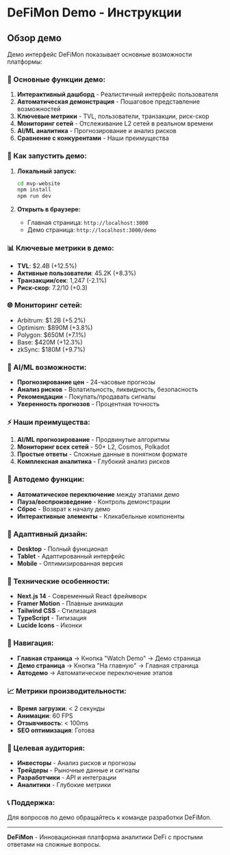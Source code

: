 # DeFiMon Demo - Инструкции

## Обзор демо

Демо интерфейс DeFiMon показывает основные возможности платформы:

### 🎯 Основные функции демо:

1. **Интерактивный дашборд** - Реалистичный интерфейс пользователя
2. **Автоматическая демонстрация** - Пошаговое представление возможностей
3. **Ключевые метрики** - TVL, пользователи, транзакции, риск-скор
4. **Мониторинг сетей** - Отслеживание L2 сетей в реальном времени
5. **AI/ML аналитика** - Прогнозирование и анализ рисков
6. **Сравнение с конкурентами** - Наши преимущества

### 🚀 Как запустить демо:

1. **Локальный запуск:**
   ```bash
   cd mvp-website
   npm install
   npm run dev
   ```

2. **Открыть в браузере:**
   - Главная страница: `http://localhost:3000`
   - Демо страница: `http://localhost:3000/demo`

### 📊 Ключевые метрики в демо:

- **TVL**: $2.4B (+12.5%)
- **Активные пользователи**: 45.2K (+8.3%)
- **Транзакции/сек**: 1,247 (-2.1%)
- **Риск-скор**: 7.2/10 (+0.3)

### 🌐 Мониторинг сетей:

- Arbitrum: $1.2B (+5.2%)
- Optimism: $890M (+3.8%)
- Polygon: $650M (+7.1%)
- Base: $420M (+12.3%)
- zkSync: $180M (+9.7%)

### 🤖 AI/ML возможности:

- **Прогнозирование цен** - 24-часовые прогнозы
- **Анализ рисков** - Волатильность, ликвидность, безопасность
- **Рекомендации** - Покупать/продавать сигналы
- **Уверенность прогнозов** - Процентная точность

### ⚡ Наши преимущества:

1. **AI/ML прогнозирование** - Продвинутые алгоритмы
2. **Мониторинг всех сетей** - 50+ L2, Cosmos, Polkadot
3. **Простые ответы** - Сложные данные в понятном формате
4. **Комплексная аналитика** - Глубокий анализ рисков

### 🔄 Автодемо функции:

- **Автоматическое переключение** между этапами демо
- **Пауза/воспроизведение** - Контроль демонстрации
- **Сброс** - Возврат к началу демо
- **Интерактивные элементы** - Кликабельные компоненты

### 📱 Адаптивный дизайн:

- **Desktop** - Полный функционал
- **Tablet** - Адаптированный интерфейс
- **Mobile** - Оптимизированная версия

### 🎨 Технические особенности:

- **Next.js 14** - Современный React фреймворк
- **Framer Motion** - Плавные анимации
- **Tailwind CSS** - Стилизация
- **TypeScript** - Типизация
- **Lucide Icons** - Иконки

### 🔗 Навигация:

- **Главная страница** → Кнопка "Watch Demo" → Демо страница
- **Демо страница** → Кнопка "На главную" → Главная страница
- **Автодемо** → Автоматическое переключение этапов

### 📈 Метрики производительности:

- **Время загрузки**: < 2 секунды
- **Анимации**: 60 FPS
- **Отзывчивость**: < 100ms
- **SEO оптимизация**: Готова

### 🎯 Целевая аудитория:

- **Инвесторы** - Анализ рисков и прогнозы
- **Трейдеры** - Рыночные данные и сигналы
- **Разработчики** - API и интеграции
- **Аналитики** - Глубокие метрики

### 📞 Поддержка:

Для вопросов по демо обращайтесь к команде разработки DeFiMon.

---

**DeFiMon** - Инновационная платформа аналитики DeFi с простыми ответами на сложные вопросы.
